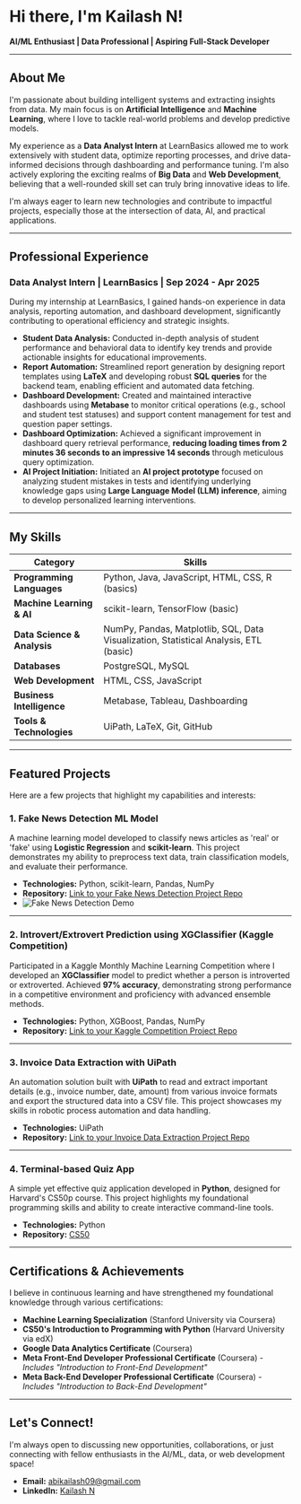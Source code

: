 # Hi there, I'm Kailash N!

**AI/ML Enthusiast | Data Professional | Aspiring Full-Stack Developer**

---

## About Me

I'm passionate about building intelligent systems and extracting insights from data. My main focus is on **Artificial Intelligence** and **Machine Learning**, where I love to tackle real-world problems and develop predictive models.

My experience as a **Data Analyst Intern** at LearnBasics allowed me to work extensively with student data, optimize reporting processes, and drive data-informed decisions through dashboarding and performance tuning. I'm also actively exploring the exciting realms of **Big Data** and **Web Development**, believing that a well-rounded skill set can truly bring innovative ideas to life.

I'm always eager to learn new technologies and contribute to impactful projects, especially those at the intersection of data, AI, and practical applications.

---

## Professional Experience

### Data Analyst Intern | LearnBasics | Sep 2024 - Apr 2025

During my internship at LearnBasics, I gained hands-on experience in data analysis, reporting automation, and dashboard development, significantly contributing to operational efficiency and strategic insights.

* **Student Data Analysis:** Conducted in-depth analysis of student performance and behavioral data to identify key trends and provide actionable insights for educational improvements.
* **Report Automation:** Streamlined report generation by designing report templates using **LaTeX** and developing robust **SQL queries** for the backend team, enabling efficient and automated data fetching.
* **Dashboard Development:** Created and maintained interactive dashboards using **Metabase** to monitor critical operations (e.g., school and student test statuses) and support content management for test and question paper settings.
* **Dashboard Optimization:** Achieved a significant improvement in dashboard query retrieval performance, **reducing loading times from 2 minutes 36 seconds to an impressive 14 seconds** through meticulous query optimization.
* **AI Project Initiation:** Initiated an **AI project prototype** focused on analyzing student mistakes in tests and identifying underlying knowledge gaps using **Large Language Model (LLM) inference**, aiming to develop personalized learning interventions.

---

## My Skills

| Category                  | Skills                                                                                |
|---------------------------|---------------------------------------------------------------------------------------|
| **Programming Languages** | Python, Java, JavaScript, HTML, CSS, R (basics)                                       |
| **Machine Learning & AI** | scikit-learn, TensorFlow (basic)                                                      |
| **Data Science & Analysis** | NumPy, Pandas, Matplotlib, SQL, Data Visualization, Statistical Analysis, ETL (basic) |
| **Databases** | PostgreSQL, MySQL                                                                     |
| **Web Development** | HTML, CSS, JavaScript                                                                 |
| **Business Intelligence** | Metabase, Tableau, Dashboarding                                                       |
| **Tools & Technologies** | UiPath, LaTeX, Git, GitHub                                                            |

---

## Featured Projects

Here are a few projects that highlight my capabilities and interests:

### 1. Fake News Detection ML Model

A machine learning model developed to classify news articles as 'real' or 'fake' using **Logistic Regression** and **scikit-learn**. This project demonstrates my ability to preprocess text data, train classification models, and evaluate their performance.

-   **Technologies:** Python, scikit-learn, Pandas, NumPy
-   **Repository:** [Link to your Fake News Detection Project Repo](https://github.com/kailash-N/fake_news_classification)
-   ![Fake News Detection Demo](https://link-to-your-hosted-animated-gif-for-fakenews.gif)

---

### 2. Introvert/Extrovert Prediction using XGClassifier (Kaggle Competition)

Participated in a Kaggle Monthly Machine Learning Competition where I developed an **XGClassifier** model to predict whether a person is introverted or extroverted. Achieved **97% accuracy**, demonstrating strong performance in a competitive environment and proficiency with advanced ensemble methods.

-   **Technologies:** Python, XGBoost, Pandas, NumPy
-   **Repository:** [Link to your Kaggle Competition Project Repo](https://github.com/kailash-N/Kaggle_Personality_Predictor)

---

### 3. Invoice Data Extraction with UiPath

An automation solution built with **UiPath** to read and extract important details (e.g., invoice number, date, amount) from various invoice formats and export the structured data into a CSV file. This project showcases my skills in robotic process automation and data handling.

-   **Technologies:** UiPath
-   **Repository:** [Link to your Invoice Data Extraction Project Repo](https://github.com/yourusername/Invoice-Data-Extraction)

---

### 4. Terminal-based Quiz App

A simple yet effective quiz application developed in **Python**, designed for Harvard's CS50p course. This project highlights my foundational programming skills and ability to create interactive command-line tools.

-   **Technologies:** Python
-   **Repository:** [CS50](https://github.com/code50/144771371)

---

## Certifications & Achievements

I believe in continuous learning and have strengthened my foundational knowledge through various certifications:

* **Machine Learning Specialization** (Stanford University via Coursera)
* **CS50's Introduction to Programming with Python** (Harvard University via edX)
* **Google Data Analytics Certificate** (Coursera)
* **Meta Front-End Developer Professional Certificate** (Coursera) - *Includes "Introduction to Front-End Development"*
* **Meta Back-End Developer Professional Certificate** (Coursera) - *Includes "Introduction to Back-End Development"*

---

## Let's Connect!

I'm always open to discussing new opportunities, collaborations, or just connecting with fellow enthusiasts in the AI/ML, data, or web development space!

* **Email:** [abikailash09@gmail.com](mailto:abikailash09@gmail.com)
* **LinkedIn:** [Kailash N](https://www.linkedin.com/in/yourprofile/)
